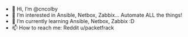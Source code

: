 - 👋 Hi, I’m @cncolby
- 👀 I’m interested in Ansible, Netbox, Zabbix... Automate ALL the things!
- 🌱 I’m currently learning Ansible, Netbox, Zabbix :D
- 📫 How to reach me: Reddit u/packetfrack

<!---
cncolby/cncolby is a ✨ special ✨ repository because its `README.md` (this file) appears on your GitHub profile.
You can click the Preview link to take a look at your changes.
--->
